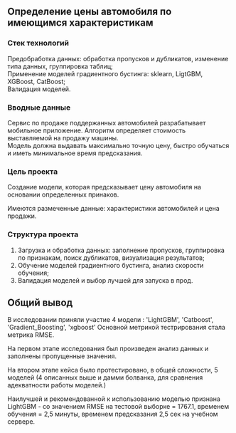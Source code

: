 ## Определение цены автомобиля по имеющимся характеристикам

### Стек технологий

Предобработка данных: обработка пропусков и дубликатов, изменение типа данных, группировка таблиц;  
Применение моделей градиентного бустинга: sklearn, LigtGBM, XGBoost, CatBoost;  
Валидация моделей.

### Вводные данные

Сервис по продаже поддержанных автомобилей разрабатывает мобильное приложение. Алгоритм определяет стоимость выставляемой на продажу машины.  
Модель должна выдавать максимально точную цену, быстро обучаться и иметь минимальное время предсказания.  

### Цель проекта

Создание модели, которая предсказывает цену автомобиля на основании определенных принаков.

Имеются размеченные данные: характеристики автомобилей и цена продажи.

### Структура проекта 

1. Загрузка и обработка данных: заполнение пропусков, группировка по признакам, поиск дубликатов, визуализация результатов;
2. Обучение моделей градиентного бустинга, анализ скорости обучения;
3. Валидация моделей и выбор лучшей для запуска в прод.  

## Общий вывод  

В исследовании приняли участие 4 модели : 'LightGBM', 'Catboost', 'Gradient_Boosting', 'xgboost'
Основной метрикой тестрирования стала метрика RMSE.

На первом этапе исследования был произведен анализ данных и заполнены пропущенные значения.

На втором этапе кейса было протестировано, в общей сложности, 5 моделей (4 описанных выше и дамми болванка, для сравнения адекватности работы моделей.)

Наилучшей и рекомендованной к использованию моделью признана LightGBM - со значением RMSE на тестовой выборке = 1767.1,  временем обучения = 2,5 минуты, временем предсказания 2,5 сек на учебном сервере.


